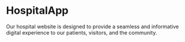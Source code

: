 # HospitalApp
Our hospital website is designed to provide a seamless and informative digital experience to our patients, visitors, and the community.
